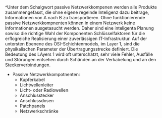 ^Unter dem Schalgwort passive Netzwerkkompenen werden alle Produkte zusammengefasst, die ohne eigene regelnde Inteligenz dazu beitrage, Informationen von A nach B zu transportieren. Ohne funktionierende passive Netzwerkkompnenten können in einem Netzwerk keine Informationen ausgetasucht werden. Daher sind eine inteligenta Planung sowiso die richtige Wahl der Komponenten Schlüsselfaktoren für die erflogreiche Realisierung einer zuverlässigen IT-Infrastruktur. Auf der untersten Ebenene des OSI-Schichtenmodels, im Layer 1, sind die physikalischen Parameter der Übertragungsstrecke definiert. Die Bedeutung des LAyers 1 wird oft unterschätzt, sehr viele Fehler, Ausfälle und Störungen entsehen durch Schänden an der Verkabelung und an den Steckerverbindungen.

- Passive Netzwerkkompotnenten: 
	- Kupferkabel
	- Lichtwellenleiter 
	- Licht- oder Radiowellen
	- Anschlusstecker 
	- Anschlussdosen 
	- Patchpanels 
	- Netzwerkschränke